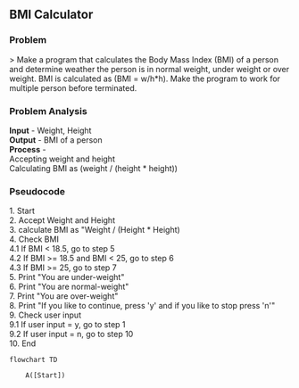 <h2>BMI Calculator</h2>
<h3>Problem</h3>
> Make a program that calculates the Body Mass Index (BMI) of a person and determine weather the person is
in normal weight, under weight or over weight. BMI is calculated as (BMI = w/h*h). Make the program to
work for multiple person before terminated.

<h3>Problem Analysis</h3>
<strong>Input</strong> - Weight, Height <br>
<strong>Output</strong> - BMI of a person<br>
<strong>Process</strong> - <br>
Accepting weight and height <br>
Calculating BMI as (weight / (height * height))

<h3>Pseudocode</h3>
1. Start <br>
2. Accept Weight and Height <br>
3. calculate BMI as "Weight / (Height * Height) <br>
4. Check BMI <br>
    4.1 If BMI < 18.5, go to step 5 <br>
    4.2 If BMI >= 18.5 and BMI < 25, go to step 6 <br>
    4.3 If BMI >= 25, go to step 7 <br>
5. Print "You are under-weight" <br>
6. Print "You are normal-weight" <br>
7. Print "You are over-weight" <br>
8. Print "If you like to continue, press 'y' and if you like to stop press 'n'" <br>
9. Check user input <br>
    9.1 If user input = y, go to step 1 <br>
    9.2 If user input = n, go to step 10 <br>
10. End <br>




```mermaid
flowchart TD

    A([Start])


```
